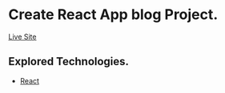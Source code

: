 # Create React App blog Project.
[Live Site](https://jafry-foodies-restaurant.netlify.app/)

## Explored Technologies.
- [React](https://reactjs.org/)
